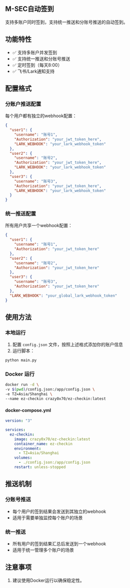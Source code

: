 ## M-SEC自动签到

支持多账户同时签到，支持统一推送和分账号推送的自动签到。

## 功能特性

- ✅ 支持多账户并发签到
- ✅ 支持统一推送和分账号推送
- ✅ 定时签到（每天8:00）
- ✅ 飞书/Lark通知支持

## 配置格式

### 分账户推送配置

每个用户都有独立的webhook配置：

```json
{
  "user1": {
    "username": "账号1",
    "Authorization": "your_jwt_token_here",
    "LARK_WEBHOOK": "your_lark_webhook_token"
  },
  "user2": {
    "username": "账号2", 
    "Authorization": "your_jwt_token_here",
    "LARK_WEBHOOK": "your_lark_webhook_token"
  },
  "user3": {
    "username": "账号3",
    "Authorization": "your_jwt_token_here", 
    "LARK_WEBHOOK": "your_lark_webhook_token"
  }
}
```

### 统一推送配置

所有用户共享一个webhook配置：

```json
{
  "user1": {
    "username": "账号1",
    "Authorization": "your_jwt_token_here"
  },
  "user2": {
    "username": "账号2",
    "Authorization": "your_jwt_token_here"
  },
  "user3": {
    "username": "账号3", 
    "Authorization": "your_jwt_token_here"
  },
  "LARK_WEBHOOK": "your_global_lark_webhook_token"
}
```

## 使用方法

### 本地运行

1. 配置 `config.json` 文件，按照上述格式添加你的账户信息
2. 运行脚本：

```bash
python main.py
```

### Docker 运行

```bash
docker run -d \
-v $(pwd)/config.json:/app/config.json \
-e TZ=Asia/Shanghai \
--name ez-checkin crazy0x70/ez-checkin:latest
```

#### docker-compose.yml

```yml
version: "3"

services:
  ez-checkin:
    image: crazy0x70/ez-checkin:latest
    container_name: ez-checkin
    environment:
      - TZ=Asia/Shanghai
    volumes:
      - ./config.json:/app/config.json
    restart: unless-stopped
```

## 推送机制

### 分账号推送
- 每个用户的签到结果会发送到其独立的webhook
- 适用于需要单独监控每个账户的场景

### 统一推送
- 所有用户的签到结果汇总后发送到一个webhook
- 适用于统一管理多个账户的场景

## 注意事项

1. 建议使用Docker运行以确保稳定性。
